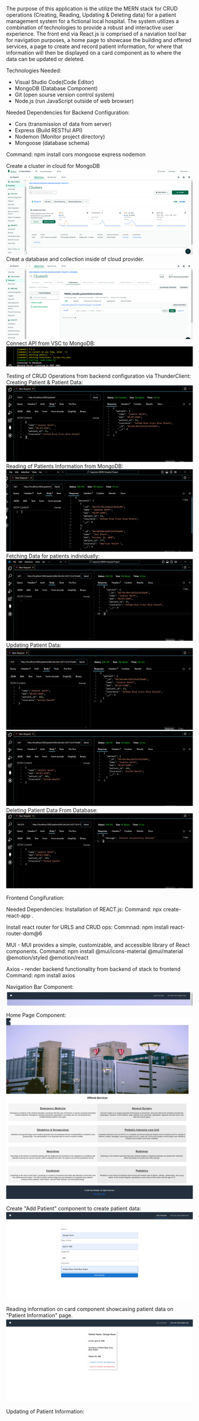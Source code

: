 The purpose of this application is the utilize the MERN stack for CRUD operations (Creating, Reading, Updating & Deleting data) for a patient management system for a fictional local hospital. The system utilizes a combination of technologies to provide a robust and interactive user experience. The front end via React.js is comprised of a naviation tool bar for navigation purposes, a home page to showcase the building and offered services, a page to create and record patient information, for where that information will then be displayed on a card component as to where the data can be updated or deleted. 

Technologies Needed:
- Visual Studio Code(Code Editor)
- MongoDB (Database Component)
- Git (open sourse version control system)
- Node.js (run JavaScript outside of web browser)



Needed Dependencies for Backend Configuration:
- Cors (transmission of data from server)
- Express (Build RESTful API)
- Nodemon (Monitor project directory)
- Mongoose (database schema)

Command: npm install cors mongoose express nodemon



Create a cluster in cloud for MongoDB
![alt text](<Screenshot (170).png>)
Creat a database and collection inside of cloud provider.
![alt text](<Screenshot (171).png>)
Connect API from VSC to MongoDB:
![alt text](<Screenshot (172).png>)



Testing of CRUD Operations from backend configuration via ThunderClient:
Creating Patient & Patient Data:
![alt text](<Screenshot (173).png>)
Reading of Patients Information from MongoDB:   
![alt text](<Screenshot (174).png>)
Fetching Data for patients individually: 
![alt text](<Screenshot (175).png>)
Updating Patient Data:
![alt text](<Screenshot (176).png>)
![alt text](<Screenshot (177).png>)
Deleting Patient Data From Database:
![alt text](<Screenshot (178).png>)





Frontend Congifuration: 

Needed Dependencies: 
Installation of REACT.js:
Command: npx create-react-app .

Install react router for URLS and CRUD ops: 
Commnad: npm install react-router-dom@6

MUI - MUI provides a simple, customizable, and accessible library of React components.
Command: npm install @mui/icons-material @mui/material @emotion/styled @emotion/react

Axios - render backend functionality from backend of stack to frontend
Command: npm install axios



Navigation Bar Component:
![alt text](<Screenshot (179).png>)


Home Page Component: 
![alt text](<MERN home page.png>)


Create "Add Patient" component to create patient data: 
![alt text](<Screenshot (182).png>)


Reading information on card component showcasing patient data on "Patient Information" page.
![alt text](<Screenshot (184).png>)


Updating of Patient Information:








